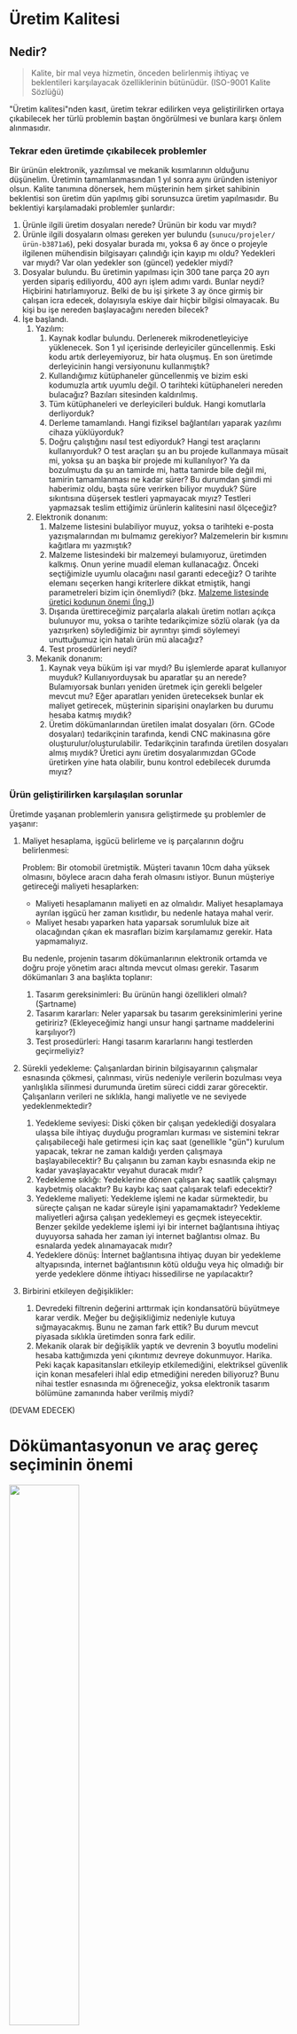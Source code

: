 # Üretim Kalitesi

## Nedir?

> Kalite, bir mal veya hizmetin, önceden belirlenmiş ihtiyaç ve beklentileri karşılayacak özelliklerinin bütünüdür. (ISO-9001 Kalite Sözlüğü)

"Üretim kalitesi"nden kasıt, üretim tekrar edilirken veya geliştirilirken ortaya çıkabilecek her türlü problemin baştan öngörülmesi ve bunlara karşı önlem alınmasıdır. 

### Tekrar eden üretimde çıkabilecek problemler

Bir ürünün elektronik, yazılımsal ve mekanik kısımlarının olduğunu düşünelim. Üretimin tamamlanmasından 1 yıl sonra aynı üründen isteniyor olsun. Kalite tanımına dönersek, hem müşterinin hem şirket sahibinin beklentisi son üretim dün yapılmış gibi sorunsuzca üretim yapılmasıdır. Bu beklentiyi karşılamadaki problemler şunlardır: 

1. Ürünle ilgili üretim dosyaları nerede? Ürünün bir kodu var mıydı?
2. Ürünle ilgili dosyaların olması gereken yer bulundu (`sunucu/projeler/ürün-b3871a6`), peki dosyalar burada mı, yoksa 6 ay önce o projeyle ilgilenen mühendisin bilgisayarı çalındığı için kayıp mı oldu? Yedekleri var mıydı? Var olan yedekler son (güncel) yedekler miydi?
3. Dosyalar bulundu. Bu üretimin yapılması için 300 tane parça 20 ayrı yerden sipariş ediliyordu, 400 ayrı işlem adımı vardı. Bunlar neydi? Hiçbirini hatırlamıyoruz. Belki de bu işi şirkete 3 ay önce girmiş bir çalışan icra edecek, dolayısıyla eskiye dair hiçbir bilgisi olmayacak. Bu kişi bu işe nereden başlayacağını nereden bilecek? 
4. İşe başlandı. 
    1. Yazılım:
        1. Kaynak kodlar bulundu. Derlenerek mikrodenetleyiciye yüklenecek. Son 1 yıl içerisinde derleyiciler güncellenmiş. Eski kodu artık derleyemiyoruz, bir hata oluşmuş. En son üretimde derleyicinin hangi versiyonunu kullanmıştık? 
        2. Kullandığımız kütüphaneler güncellenmiş ve bizim eski kodumuzla artık uyumlu değil. O tarihteki kütüphaneleri nereden bulacağız? Bazıları sitesinden kaldırılmış. 
        3. Tüm kütüphaneleri ve derleyicileri bulduk. Hangi komutlarla derliyorduk? 
        4. Derleme tamamlandı. Hangi fiziksel bağlantıları yaparak yazılımı cihaza yüklüyorduk?
        5. Doğru çalıştığını nasıl test ediyorduk? Hangi test araçlarını kullanıyorduk? O test araçları şu an bu projede kullanmaya müsait mi, yoksa şu an başka bir projede mi kullanılıyor? Ya da bozulmuştu da şu an tamirde mi, hatta tamirde bile değil mi, tamirin tamamlanması ne kadar sürer? Bu durumdan şimdi mi haberimiz oldu, başta süre verirken biliyor muyduk? Süre sıkıntısına düşersek testleri yapmayacak mıyız? Testleri yapmazsak teslim ettiğimiz ürünlerin kalitesini nasıl ölçeceğiz?
    2. Elektronik donanım:
        1. Malzeme listesini bulabiliyor muyuz, yoksa o tarihteki e-posta yazışmalarından mı bulmamız gerekiyor? Malzemelerin bir kısmını kağıtlara mı yazmıştık?
        2. Malzeme listesindeki bir malzemeyi bulamıyoruz, üretimden kalkmış. Onun yerine muadil eleman kullanacağız. Önceki seçtiğimizle uyumlu olacağını nasıl garanti edeceğiz? O tarihte elemanı seçerken hangi kriterlere dikkat etmiştik, hangi parametreleri bizim için önemliydi? (bkz. [Malzeme listesinde üretici kodunun önemi (İng.)](https://electronics.stackexchange.com/q/539726/20285))
        3. Dışarıda ürettireceğimiz parçalarla alakalı üretim notları açıkça bulunuyor mu, yoksa o tarihte tedarikçimize sözlü olarak (ya da yazışırken) söylediğimiz bir ayrıntıyı şimdi söylemeyi unuttuğumuz için hatalı ürün mü alacağız? 
        4. Test prosedürleri neydi? 
    3. Mekanik donanım:
        1. Kaynak veya büküm işi var mıydı? Bu işlemlerde aparat kullanıyor muyduk? Kullanıyorduysak bu aparatlar şu an nerede? Bulamıyorsak bunları yeniden üretmek için gerekli belgeler mevcut mu? Eğer aparatları yeniden üreteceksek bunlar ek maliyet getirecek, müşterinin siparişini onaylarken bu durumu hesaba katmış mıydık?
        2. Üretim dökümanlarından üretilen imalat dosyaları (örn. GCode dosyaları) tedarikçinin tarafında, kendi CNC makinasına göre oluşturulur/oluşturulabilir. Tedarikçinin tarafında üretilen dosyaları almış mıydık? Üretici aynı üretim dosyalarımızdan GCode üretirken yine hata olabilir, bunu kontrol edebilecek durumda mıyız?
    
    
### Ürün geliştirilirken karşılaşılan sorunlar

Üretimde yaşanan problemlerin yanısıra geliştirmede şu problemler de yaşanır: 

1. Maliyet hesaplama, işgücü belirleme ve iş parçalarının doğru belirlenmesi:

    Problem: Bir otomobil üretmiştik. Müşteri tavanın 10cm daha yüksek olmasını, böylece aracın daha ferah olmasını istiyor. Bunun müşteriye getireceği maliyeti hesaplarken: 

      * Maliyeti hesaplamanın maliyeti en az olmalıdır. Maliyet hesaplamaya ayrılan işgücü her zaman kısıtlıdır, bu nedenle hataya mahal verir.
      * Maliyet hesabı yaparken hata yaparsak sorumluluk bize ait olacağından çıkan ek masrafları bizim karşılamamız gerekir. Hata yapmamalıyız. 

    Bu nedenle, projenin tasarım dökümanlarının elektronik ortamda ve doğru proje yönetim aracı altında mevcut olması gerekir. Tasarım dökümanları 3 ana başlıkta toplanır:
    1. Tasarım gereksinimleri: Bu ürünün hangi özellikleri olmalı? (Şartname)
    2. Tasarım kararları: Neler yaparsak bu tasarım gereksinimlerini yerine getiririz? (Ekleyeceğimiz hangi unsur hangi şartname maddelerini karşılıyor?)
    3. Test prosedürleri: Hangi tasarım kararlarını hangi testlerden geçirmeliyiz?
    
2. Sürekli yedekleme: Çalışanlardan birinin bilgisayarının çalışmalar esnasında çökmesi, çalınması, virüs nedeniyle verilerin bozulması veya yanlışlıkla silinmesi durumunda üretim süreci ciddi zarar görecektir. Çalışanların verileri ne sıklıkla, hangi maliyetle ve ne seviyede yedeklenmektedir? 
    1. Yedekleme seviyesi: Diski çöken bir çalışan yedeklediği dosyalara ulaşsa bile ihtiyaç duyduğu programları kurması ve sistemini tekrar çalışabileceği hale getirmesi için kaç saat (genellikle "gün") kurulum yapacak, tekrar ne zaman kaldığı yerden çalışmaya başlayabilecektir? Bu çalışanın bu zaman kaybı esnasında ekip ne kadar yavaşlayacaktır veyahut duracak mıdır? 
    2. Yedekleme sıklığı: Yedeklerine dönen çalışan kaç saatlik çalışmayı kaybetmiş olacaktır? Bu kaybı kaç saat çalışarak telafi edecektir?
    3. Yedekleme maliyeti: Yedekleme işlemi ne kadar sürmektedir, bu süreçte çalışan ne kadar süreyle işini yapamamaktadır? Yedekleme maliyetleri ağırsa çalışan yedeklemeyi es geçmek isteyecektir. Benzer şekilde yedekleme işlemi iyi bir internet bağlantısına ihtiyaç duyuyorsa sahada her zaman iyi internet bağlantısı olmaz. Bu esnalarda yedek alınamayacak mıdır? 
    4. Yedeklere dönüş: İnternet bağlantısına ihtiyaç duyan bir yedekleme altyapısında, internet bağlantısının kötü olduğu veya hiç olmadığı bir yerde yedeklere dönme ihtiyacı hissedilirse ne yapılacaktır?
    
3. Birbirini etkileyen değişiklikler: 

    1. Devredeki filtrenin değerini arttırmak için kondansatörü büyütmeye karar verdik. Meğer bu değişikliğimiz nedeniyle kutuya sığmayacakmış. Bunu ne zaman fark ettik? Bu durum mevcut piyasada sıklıkla üretimden sonra fark edilir. 
    2. Mekanik olarak bir değişiklik yaptık ve devrenin 3 boyutlu modelini hesaba kattığımızda yeni çıkıntımız devreye dokunmuyor. Harika. Peki kaçak kapasitansları etkileyip etkilemediğini, elektriksel güvenlik için konan mesafeleri ihlal edip etmediğini nereden biliyoruz? Bunu nihai testler esnasında mı öğreneceğiz, yoksa elektronik tasarım bölümüne zamanında haber verilmiş miydi? 
    
(DEVAM EDECEK)
        
# Dökümantasyonun ve araç gereç seçiminin önemi 

[<img src="http://i3.ytimg.com/vi/bYNEdhxP6U0/hqdefault.jpg" width="50%" />](https://youtu.be/bYNEdhxP6U0)

Doğru araçlar kullanılmazsa ve/veya yeteri kadar pratik yapılmazsa birimler arasındaki iletişim çok uzar ve verimsiz olur. Yukarıda komedisi yapılan durum gerçek işlerde sıklıkla (çok sıklıkla) yaşanmaktadır. Üretim esnasında ortaya çıkan böylesi değişiklikleri hangi yöntemleri izleyerek uygularsak yaptığımız değişiklikleri zaman maliyeti eklemeksizin belgelendirmeye dahil eder, aynı zamanda belirlenmiş test prosedürlerimizden de geçiririz? 
